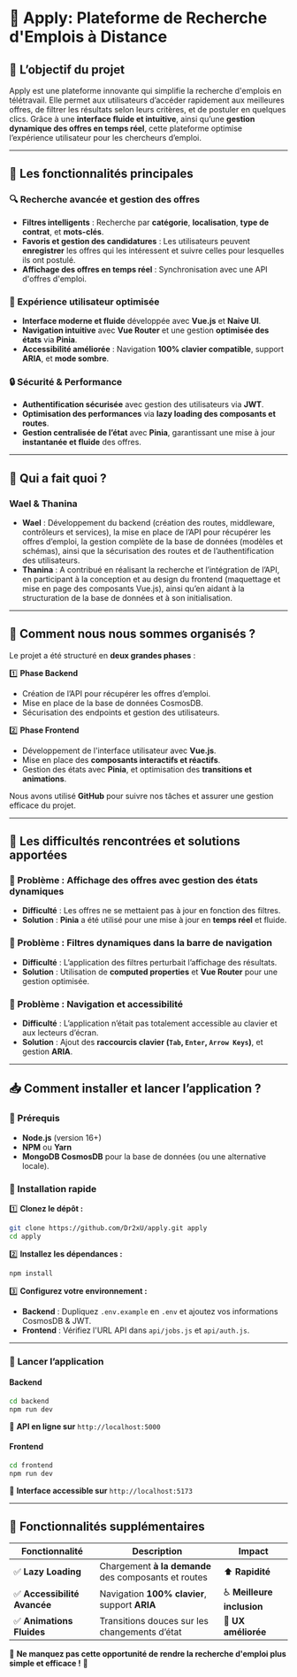 # 🚀 Apply: Plateforme de Recherche d'Emplois à Distance

## 🎯 L’objectif du projet

Apply est une plateforme innovante qui simplifie la recherche d'emplois en télétravail. Elle permet aux utilisateurs d’accéder rapidement aux meilleures offres, de filtrer les résultats selon leurs critères, et de postuler en quelques clics. Grâce à une **interface fluide et intuitive**, ainsi qu’une **gestion dynamique des offres en temps réel**, cette plateforme optimise l’expérience utilisateur pour les chercheurs d’emploi.

---

## 🌟 Les fonctionnalités principales

### 🔍 Recherche avancée et gestion des offres

- **Filtres intelligents** : Recherche par **catégorie**, **localisation**, **type de contrat**, et **mots-clés**.
- **Favoris et gestion des candidatures** : Les utilisateurs peuvent **enregistrer** les offres qui les intéressent et suivre celles pour lesquelles ils ont postulé.
- **Affichage des offres en temps réel** : Synchronisation avec une API d'offres d'emploi.

### 🚀 Expérience utilisateur optimisée

- **Interface moderne et fluide** développée avec **Vue.js** et **Naive UI**.
- **Navigation intuitive** avec **Vue Router** et une gestion **optimisée des états** via **Pinia**.
- **Accessibilité améliorée** : Navigation **100% clavier compatible**, support **ARIA**, et **mode sombre**.

### 🔒 Sécurité & Performance

- **Authentification sécurisée** avec gestion des utilisateurs via **JWT**.
- **Optimisation des performances** via **lazy loading des composants et routes**.
- **Gestion centralisée de l’état** avec **Pinia**, garantissant une mise à jour **instantanée et fluide** des offres.

---

## 👥 Qui a fait quoi ?

### **Wael & Thanina**

- **Wael** : Développement du backend (création des routes, middleware, contrôleurs et services), la mise en place de l’API pour récupérer les offres d’emploi, la gestion complète de la base de données (modèles et schémas), ainsi que la sécurisation des routes et de l’authentification des utilisateurs.
- **Thanina** : A contribué en réalisant la recherche et l’intégration de l’API, en participant à la conception et au design du frontend (maquettage et mise en page des composants Vue.js), ainsi qu’en aidant à la structuration de la base de données et à son initialisation.

---

## 📌 Comment nous nous sommes organisés ?

Le projet a été structuré en **deux grandes phases** :

1️⃣ **Phase Backend**

- Création de l’API pour récupérer les offres d’emploi.
- Mise en place de la base de données CosmosDB.
- Sécurisation des endpoints et gestion des utilisateurs.

2️⃣ **Phase Frontend**

- Développement de l'interface utilisateur avec **Vue.js**.
- Mise en place des **composants interactifs et réactifs**.
- Gestion des états avec **Pinia**, et optimisation des **transitions et animations**.

Nous avons utilisé **GitHub** pour suivre nos tâches et assurer une gestion efficace du projet.

---

## 🔧 Les difficultés rencontrées et solutions apportées

### 📌 Problème : Affichage des offres avec gestion des états dynamiques

- **Difficulté** : Les offres ne se mettaient pas à jour en fonction des filtres.
- **Solution** : **Pinia** a été utilisé pour une mise à jour en **temps réel** et fluide.

### 📌 Problème : Filtres dynamiques dans la barre de navigation

- **Difficulté** : L’application des filtres perturbait l’affichage des résultats.
- **Solution** : Utilisation de **computed properties** et **Vue Router** pour une gestion optimisée.

### 📌 Problème : Navigation et accessibilité

- **Difficulté** : L’application n’était pas totalement accessible au clavier et aux lecteurs d’écran.
- **Solution** : Ajout des **raccourcis clavier (`Tab`, `Enter`, `Arrow Keys`)**, et gestion **ARIA**.

---

## 📥 Comment installer et lancer l’application ?

### 📌 Prérequis

- **Node.js** (version 16+)
- **NPM** ou **Yarn**
- **MongoDB CosmosDB** pour la base de données (ou une alternative locale).

### 📌 Installation rapide

1️⃣ **Clonez le dépôt :**

```bash
git clone https://github.com/Dr2xU/apply.git apply
cd apply
```

2️⃣ **Installez les dépendances :**

```bash
npm install
```

3️⃣ **Configurez votre environnement :**

- **Backend** : Dupliquez `.env.example` en `.env` et ajoutez vos informations CosmosDB & JWT.
- **Frontend** : Vérifiez l'URL API dans `api/jobs.js` et `api/auth.js`.

---

### 🚀 **Lancer l’application**

#### **Backend**

```bash
cd backend
npm run dev
```

📌 **API en ligne sur** `http://localhost:5000`

#### **Frontend**

```bash
cd frontend
npm run dev
```

📌 **Interface accessible sur** `http://localhost:5173`

---

## **🚀 Fonctionnalités supplémentaires**

| **Fonctionnalité**           | **Description**                                      | **Impact**                 |
| ---------------------------- | ---------------------------------------------------- | -------------------------- |
| ✅ **Lazy Loading**          | Chargement **à la demande** des composants et routes | ⬆️ **Rapidité**            |
| ✅ **Accessibilité Avancée** | Navigation **100% clavier**, support **ARIA**        | ♿ **Meilleure inclusion** |
| ✅ **Animations Fluides**    | Transitions douces sur les changements d’état        | 🔄 **UX améliorée**        |

📌 **Ne manquez pas cette opportunité de rendre la recherche d'emploi plus simple et efficace !** 🎯
